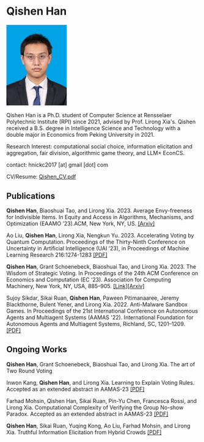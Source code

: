 # Qishen Han

<img src="Photo.jpg" alt="Photo" style="zoom: 33%;" />

Qishen Han is a Ph.D. student of Computer Science at Rensselaer Polytechnic Institute (RPI) since 2021, advised by Prof. Lirong Xia's.  Qishen received a B.S. degree in Intelligence Science and Technology with a double major in Economics from Peking University in 2021.



Research Interest: computational social choice, information elicitation and aggregation, fair division, algorithmic game theory, and LLM$\times$ EconCS. 


contact: hnickc2017 [at] gmail [dot] com



CV/Resume: [Qishen_CV.pdf](Qishen_CV.pdf)



## Publications

**Qishen Han**, Biaoshuai Tao, and Lirong Xia. 2023. Average Envy-freeness for Indivisible Items. In Equity and Access in Algorithms, Mechanisms, and Optimization (EAAMO ’23).ACM, New York, NY, US. [[Arxiv]](https://arxiv.org/pdf/2301.12653.pdf)

Ao Liu, **Qishen Han**, Lirong Xia, Nengkun Yu. 2023. Accelerating Voting by Quantum Computation. Proceedings of the Thirty-Ninth Conference on Uncertainty in Artificial Intelligence (UAI ’23), in Proceedings of Machine Learning Research 216:1274-1283 [[PDF]](https://proceedings.mlr.press/v216/liu23a/liu23a.pdf)

**Qishen Han**, Grant Schoenebeck, Biaoshuai Tao, and Lirong Xia. 2023. The Wisdom of Strategic Voting. In Proceedings of the 24th ACM Conference on Economics and Computation (EC ‘23). Association for Computing Machinery, New York, NY, USA, 885–905. [[Link]](https://dl.acm.org/doi/abs/10.1145/3580507.3597681)[[Arxiv]](https://arxiv.org/pdf/2305.11021.pdf)

Sujoy Sikdar, Sikai Ruan, **Qishen Han**, Paween Pitimanaaree, Jeremy Blackthorne, Bulent Yener, and Lirong Xia. 2022. Anti-Malware Sandbox Games. In Proceedings of the 21st International Conference on Autonomous Agents and Multiagent Systems (AAMAS '22). International Foundation for Autonomous Agents and Multiagent Systems, Richland, SC, 1201–1209. [[PDF]](https://ifaamas.org/Proceedings/aamas2022/pdfs/p1201.pdf)

## Ongoing Works

**Qishen Han**, Grant Schoenebeck, Biaoshuai Tao, and Lirong Xia. The art of Two Round Voting

Inwon Kang, **Qishen Han**, and Lirong Xia. Learning to Explain Voting Rules. Accepted as an extended abstract in AAMAS-23 [[PDF]](https://www.southampton.ac.uk/~eg/AAMAS2023/pdfs/p2883.pdf)

Farhad Mohsin, Qishen Han, Sikai Ruan, Pin-Yu Chen, Francesca Rossi, and Lirong Xia. Computational Complexity of Verifying the Group No-show Paradox. Accepted as an extended abstract in AAMAS-23 [[PDF]](https://www.southampton.ac.uk/~eg/AAMAS2023/pdfs/p2877.pdf)

**Qishen Han**, Sikai Ruan, Yuqing Kong, Ao Liu, Farhad Mohsin, and Lirong Xia. Truthful Information Elicitation from Hybrid Crowds [[PDF]](https://arxiv.org/pdf/2107.10119.pdf)
